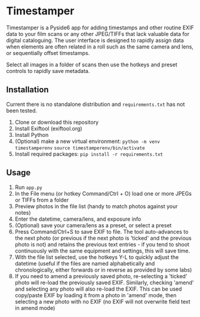 # Timestamper

Timestamper is a Pyside6 app for adding timestamps and other routine EXIF data to your film scans or any other JPEG/TIFFs that lack valuable data for digital cataloguing. The user interface is designed to rapidly assign data when elements are often related in a roll such as the same camera and lens, or sequentially offset timestamps.

Select all images in a folder of scans then use the hotkeys and preset controls to rapidly save metadata.

## Installation

Current there is no standalone distribution and `requirements.txt` has not been tested.

1. Clone or download this repository
2. Install Exiftool (exiftool.org)
3. Install Python
4. (Optional) make a new virtual environment: `python -m venv timestamperenv` `source timestamperenv/bin/activate`
5. Install required packages: `pip install -r requirements.txt`

## Usage

1. Run `app.py`
2. In the File menu (or hotkey Command/Ctrl + O) load one or more JPEGs or TIFFs from a folder
3. Preview photos in the file list (handy to match photos against your notes)
4. Enter the datetime, camera/lens, and exposure info
5. (Optional) save your camera/lens as a preset, or select a preset
6. Press Command/Ctrl+S to save EXIF to file. The tool auto-advances to the next photo (or previous if the next photo is 'ticked' and the previous photo is not) and retains the previous text entries - if you tend to shoot continuously with the same equipment and settings, this will save time.
7. With the file list selected, use the hotkeys Y-L to quickly adjust the datetime (useful if the files are named alphabetically and chronologically, either forwards or in reverse as provided by some labs)
8. If you need to amend a previously saved photo, re-selecting a 'ticked' photo will re-load the previously saved EXIF. Similarly, checking 'amend' and selecting any photo will also re-load the EXIF. This can be used copy/paste EXIF by loading it from a photo in 'amend' mode, then selecting a new photo with no EXIF (no EXIF will not overwrite field text in amend mode)

